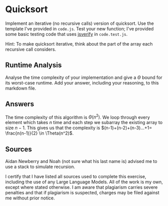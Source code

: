 # Quicksort

Implement an iterative (no recursive calls) version of quicksort. Use the
template I've provided in `code.js`. Test your new function; I've provided some
basic testing code that uses [jsverify](https://jsverify.github.io/) in
`code.test.js`.

Hint: To make quicksort iterative, think about the part of the array each
recursive call considers.

## Runtime Analysis

Analyse the time complexity of your implementation and give a $\Theta$ bound for
its worst-case runtime. Add your answer, including your reasoning, to this
markdown file.

## Answers

The time complexity of this algorithm is $\Theta(n^2)$. We loop through every element which takes $n$ time and each step we subarray the existing array to size $n-1$. This gives us that the complexity is $(n-1)+(n-2)+(n-3)...+1= \frac{n(n-1)}{2} \in \Theta(n^2)$.

## Sources

Aidan Newberry and Noah (not sure what his last name is) advised me to use a stack to simulate recursion.

I certify that I have listed all sources used to complete this exercise, including the use of any Large Language Models. All of the work is my own, except where stated otherwise. I am aware that plagiarism carries severe penalties and that if plagiarism is suspected, charges may be filed against me without prior notice.
